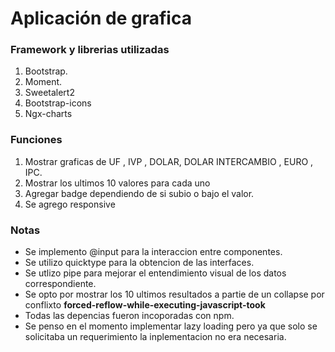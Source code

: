 # Aplicación de grafica

### Framework y librerias utilizadas
1. Bootstrap.
2. Moment.
3. Sweetalert2
4. Bootstrap-icons
5. Ngx-charts

###  Funciones

1. Mostrar graficas de   UF , IVP , DOLAR,   DOLAR INTERCAMBIO , EURO , IPC.
2. Mostrar los ultimos 10 valores para cada uno
3. Agregar badge dependiendo de si subio o bajo el valor.
4. Se agrego responsive

### Notas

- Se implemento  @input para la interaccion entre componentes.
- Se utilizo quicktype para la obtencion de las interfaces.
- Se utlizo pipe para mejorar el entendimiento visual de los datos correspondiente.
- Se opto por mostrar los 10 ultimos resultados a partie de un collapse por conflixto **forced-reflow-while-executing-javascript-took**
- Todas las depencias fueron incoporadas con npm.
- Se penso en el momento implementar lazy loading pero ya que solo se solicitaba un requerimiento la inplementacion no era necesaria.


